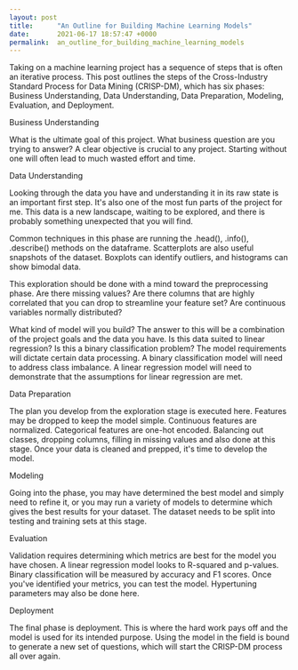 ```yaml
---
layout: post
title:      "An Outline for Building Machine Learning Models"
date:       2021-06-17 18:57:47 +0000
permalink:  an_outline_for_building_machine_learning_models
---
```



Taking on a machine learning project has a sequence of steps that is often an iterative process. This post outlines the steps of the Cross-Industry Standard Process for Data Mining (CRISP-DM), which has six phases: Business Understanding, Data Understanding, Data Preparation, Modeling, Evaluation, and Deployment.

Business Understanding

What is the ultimate goal of this project. What business question are you trying to answer? A clear objective is crucial to any project. Starting without one will often lead to much wasted effort and time.

Data Understanding

Looking through the data you have and understanding it in its raw state is an important first step. It's also one of the most fun parts of the project for me. This data is a new landscape, waiting to be explored, and there is probably something unexpected that you will find.

Common techniques in this phase are running the .head(), .info(), .describe() methods on the dataframe. Scatterplots are also useful snapshots of the dataset. Boxplots can identify outliers, and histograms can show bimodal data.

This exploration should be done with a mind toward  the preprocessing phase. Are there missing values? Are there columns that are highly correlated that you can drop to streamline your feature set? Are continuous variables normally distributed?

What kind of model will you build? The answer to this will be a combination of the project goals and the data you have. Is this data suited to linear regression? Is this a binary classification problem? The model requirements will dictate certain data processing. A binary classification model will need to address class imbalance. A linear regression model will need to demonstrate that the assumptions for linear regression are met.

Data Preparation

The plan you develop from the exploration stage is executed here. Features may be dropped to keep the model simple. Continuous features are normalized. Categorical features are one-hot encoded. Balancing out classes, dropping columns, filling in missing values and also done at this stage. Once your data is cleaned and prepped, it's time to develop the model.

Modeling

Going into the phase, you may have determined the best model and simply need to refine it, or you may run a variety of models to determine which gives the best results for your dataset. The dataset needs to be split into testing and training sets at this stage.

Evaluation

Validation requires determining which metrics are best for the model you have chosen. A linear regression model looks to R-squared and p-values. Binary classification will be measured by accuracy and F1 scores. Once you've identified your metrics, you can test the model. Hypertuning parameters may also be done here.

Deployment

The final phase is deployment. This is where the hard work pays off and the model is used for its intended purpose. Using the model in the field is bound to generate a new set of questions, which will start the CRISP-DM process all over again.

